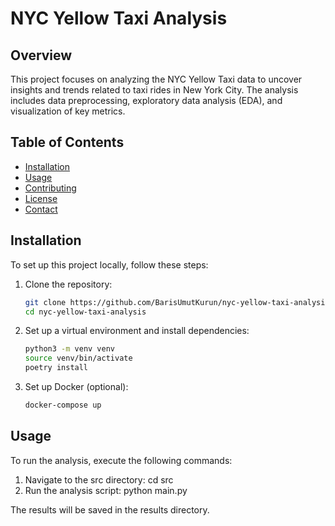 # NYC Yellow Taxi Analysis

## Overview

This project focuses on analyzing the NYC Yellow Taxi data to uncover insights and trends related to taxi rides in New York City. The analysis includes data preprocessing, exploratory data analysis (EDA), and visualization of key metrics.

## Table of Contents

- [Installation](#installation)
- [Usage](#usage)
- [Contributing](#contributing)
- [License](#license)
- [Contact](#contact)

## Installation

To set up this project locally, follow these steps:

1. Clone the repository:
   ```bash
   git clone https://github.com/BarisUmutKurun/nyc-yellow-taxi-analysis.git
   cd nyc-yellow-taxi-analysis
2. Set up a virtual environment and install dependencies:
   ```bash
   python3 -m venv venv
   source venv/bin/activate
   poetry install
3. Set up Docker (optional):
   ```bash
   docker-compose up

## Usage

To run the analysis, execute the following commands:

1. Navigate to the src directory:
   cd src
2. Run the analysis script:
   python main.py

The results will be saved in the results directory.



